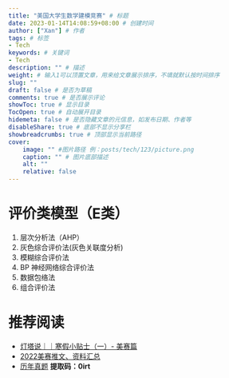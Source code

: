 ```yaml
---
title: "美国大学生数学建模竞赛" # 标题
date: 2023-01-14T14:08:59+08:00 # 创建时间
author: ["Xan"] # 作者
tags: # 标签
- Tech 
keywords: # 关键词
- Tech 
description: "" # 描述
weight: # 输入1可以顶置文章，用来给文章展示排序，不填就默认按时间排序
slug: ""
draft: false # 是否为草稿
comments: true # 是否展示评论
showToc: true # 显示目录
TocOpen: true # 自动展开目录
hidemeta: false # 是否隐藏文章的元信息，如发布日期、作者等
disableShare: true # 底部不显示分享栏
showbreadcrumbs: true # 顶部显示当前路径
cover:
    image: "" #图片路径 例：posts/tech/123/picture.png
    caption: "" # 图片底部描述
    alt: ""
    relative: false
---
```


# 评价类模型（E类）
1. 层次分析法（AHP）
2. 灰色综合评价法(灰色关联度分析)
3. 模糊综合评价法
4. BP 神经网络综合评价法
5. 数据包络法
6. 组合评价法

# 推荐阅读
- [灯塔说｜｜寒假小贴士（一）- 美赛篇](https://mp.weixin.qq.com/s/oClqRNKRO_A_h6OIPu2kfw)
- [2022美赛推文、资料汇总](https://mp.weixin.qq.com/s/ww8FLhf45a0FiyXhu_ApPg)
- [历年真题](https://pan.baidu.com/s/15cSHyCoRul4UrLkkp4aryw)    **提取码：0irt**
